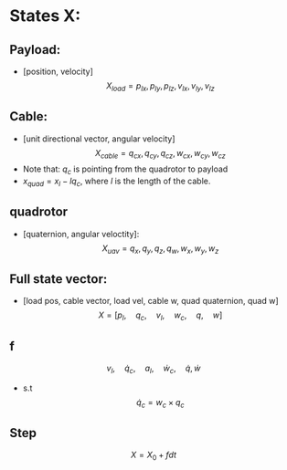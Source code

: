 # States X:
## Payload:
* [position, velocity]
$$X_{load} = p_{lx}, p_{ly}, p_{lz}, v_{lx}, v_{ly}, v_{lz}$$
## Cable:
* [unit directional vector, angular velocity]
$$X_{cable} = q_{cx}, q_{cy}, q_{cz}, w_{cx}, w_{cy}, w_{cz} $$
* Note that: $q_c$ is pointing from the quadrotor to payload
* $x_{quad} = x_l - lq_c$, where $l$ is the length of the cable.
## quadrotor
* [quaternion, angular veloctity]:
$$ X_{uav} = q_x, q_y, q_z, q_w, w_x, w_y, w_z$$
## Full state vector:
* [load pos, cable vector, load vel, cable w, quad quaternion, quad w]
$$ X = [p_{l},\quad q_c,\quad v_{l},\quad w_c,\quad q,\quad w]$$
## f
$$v_l, \quad \dot{q}_c,\quad a_l, \quad \dot{w}_c, \quad \dot{q}, \dot{w} $$
* s.t
    $$\dot{q}_c  = w_c \times q_c $$
## Step
$$X = X_0 + fdt$$
